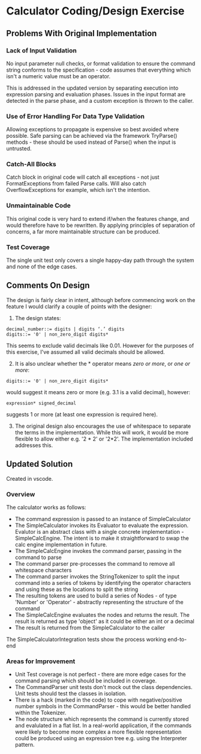 # Calculator Coding/Design Exercise

## Problems With Original Implementation

### Lack of Input Validation

No input parameter null checks, or format validation to ensure the command string conforms to the specification - code assumes that everything which isn't a numeric value must be an operator. 

This is addressed in the updated version by separating execution into expression parsing and evaluation phases. Issues in the input format are detected in the parse phase, and a custom exception is thrown to the caller.

### Use of Error Handling For Data Type Validation

Allowing exceptions to propagate is expensive so best avoided where possible. Safe parsing can be achieved via the framework TryParse() methods - these should be used instead of Parse() when the input is untrusted. 

### Catch-All Blocks

Catch block in original code will catch all exceptions - not just FormatExceptions from failed Parse calls. Will also catch OverflowExceptions for example, which isn't the intention.

### Unmaintainable Code

This original code is very hard to extend if/when the features change, and would therefore have to be rewritten. By applying principles of separation of concerns, a far more maintainable structure can be produced.  

### Test Coverage

The single unit test only covers a single happy-day path through the system and none of the edge cases. 

## Comments On Design

The design is fairly clear in intent, although before commencing work on the feature I would clarify a couple of points with the designer:
1. The design states:
```
decimal_number::= digits | digits ‘.’ digits
digits::= '0' | non_zero_digit digits*
```

This seems to exclude valid decimals like 0.01. However for the purposes of this exercise, I've assumed all valid decimals should be allowed.

2. It is also unclear whether the * operator means *zero or more*, or *one or more*:
```
digits::= '0' | non_zero_digit digits*
```
would suggest it means zero or more (e.g. 3.1 is a valid decimal), however:
```
expression* signed_decimal
```
suggests 1 or more (at least one expression is required here).

3. The original design also encourages the use of whitespace to separate the terms in the implementation. While this will work, it would be more flexible to allow either e.g. '2 * 2' or '2*2'. The implementation included addresses this.

## Updated Solution

Created in vscode.

### Overview

The calculator works as follows: 
- The command expression is passed to an instance of SimpleCalculator
- The SimpleCalculator invokes its Evaluator to evaluate the expression. Evalutor is an abstract class with a single concrete implementation - SimpleCalcEngine. The intent is to make it straightforward to swap the calc engine implementation in future. 
- The SimpleCalcEngine invokes the command parser, passing in the command to parse
- The command parser pre-processes the command to remove all whitespace characters
- The command parser invokes the StringTokenizer to split the input command into a series of tokens by identifying the operator characters and using these as the locations to split the string
- The resulting tokens are used to build a series of Nodes - of type 'Number' or 'Operator' - abstractly representing the structure of the command
- The SimpleCalcEngine evaluates the nodes and returns the result. The result is returned as type 'object' as it could be either an int or a decimal
- The result is returned from the SimpleCalculator to the caller

The SimpleCalculatorIntegration tests show the process working end-to-end

### Areas for Improvement

- Unit Test coverage is not perfect - there are more edge cases for the command parsing which should be included in coverage.
- The CommandParser unit tests don't mock out the class dependencies. Unit tests should test the classes in isolation.
- There is a hack (marked in the code) to cope with negative/positive number symbols in the CommandParser - this would be better handled within the Tokenizer. 
- The node structure which represents the command is currently stored and evalulated in a flat list. In a real-world application, if the commands were likely to become more complex a more flexible representation could be produced using an expression tree e.g. using the Interpreter pattern.

